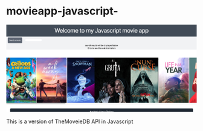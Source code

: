 # movieapp-javascript-

![Alt text](img/cover.png?raw=true "Title")

This is a version of TheMoveieDB API in Javascript